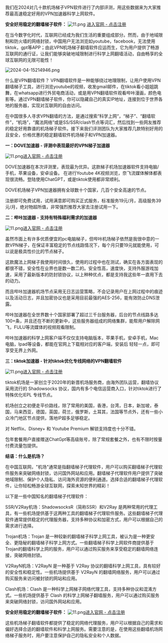 我们在2024对几十款机场梯子VPN软件进行了内部评测，用这些数据来为大家推荐最高速稳定好用的VPN加速器科学上网软件。

**安全好用稳定的翻墙梯子软件：** ![11.png](https://musescore.org/sites/musescore.org/files/styles/width_360/public/2024-05/11.png?itok=3wI6sfOe)
 [进入官网 - 点击注册](https://tgjkdjfk.top/a.php?asbcbO1PCgF)

在当今数字化时代，互联网已经成为我们生活的重要组成部分。然而，由于地域限制和防火墙的网络封锁，中国用户无法浏览如youtube，facebook，无法使用tiktok，gpt等APP；由此VPN机场梯子翻墙软件应运而生，它为用户提供了畅游互联网的通行证，让我们能够突破地域限制进行科学上网翻墙活动，自由畅享的全球互联网的无限可能性！

![2024-04-15214946.png](https://musescore.org/sites/musescore.org/files/styles/width_1480/public/2024-05/2024-04-15%2021%2049%2046.png?itok=ucHhjJ93)

什么是VPN翻墙软件？
VPN翻墙软件是一种能够绕过地理限制，让用户使用VPN翻墙梯子工具，进行浏览youtube的视频，收发gmail邮件，在tiktok看小姐姐跳舞，在whatsapp进行外贸电商活动，或是用VPN翻墙软件观看哔咔漫画，颜色电影等。通过VPN翻墙梯子软件，你可以隐藏自己的真实IP地址，连接到位于世界各地的服务器，实现对互联网的自由访问。

在中国很多人寻求VPN翻墙的方法，是通过搜索“科学上网“，“梯子”、“翻墙软件”，“机场”，“魔法网络”或是SS/SSR/clash节点等词汇，然后找到一些网友推荐的稳定好用靠谱的机场梯子软件。接下来我们评测团队为大家推荐几款特别好用的且安全，价格优惠的稳定翻墙软件机场梯子和VPN加速器。

**一：DOVE加速器 - 评测中表现最好的VPN梯子加速器**

![11.png](https://musescore.org/sites/musescore.org/files/styles/width_360/public/2024-05/11.png?itok=3wI6sfOe)[进入官网 - 点击注册](https://tgjkdjfk.top/a.php?asbcbO1PCgF)

DOVE加速器在本次评测里，表现最为优异。这款梯子机场加速器软件支持电脑/手机，苹果设备，安卓设备。
在进行Youtube 4K视频浏览，奈飞流媒体解体都表现很流畅。登陆使用ChatGPT，或是tiktok使用都非常顺利。

DOVE机场梯子VPN加速器拥有全球数十个国家，几百个安全高速的节点。

注册即可免费试用，试用满意即可购买正式服务，标准服务19元/月，高级服务39元/月，绝对物超所值，非常强烈推荐大家去注册试用一下。

**二：哔咔加速器 - 支持有特殊福利需求的加速器**

![11.png](https://musescore.org/sites/musescore.org/files/styles/width_360/public/2024-05/11.png?itok=3wI6sfOe)[进入官网 - 点击注册](https://tgjkdjfk.top/a.php?asbcbO1PCgF)

虽然市面上有许多优质便宜的pc电脑梯子，但哔咔机场梯子依然是我很中意的一款VPN梯子，在保证丰富稳定的节点线路情况下，每个月只要19元就能使用，可以说是极具性价比的节点梯子。

这款魔法上网梯子我使用时间很久，使用的过程中也在测试，确实在各方面表现的都很不错，安全性在业界也是数一数二的。安全性高，速度快，支持外服游戏加速，采用了最新版本的防封锁协议，以上种种优点，都是支持我这些年一直用下去的动力。

而且哔咔加速器机场节点采用无日志运营策略，不会记录用户在上网过程中的痕迹以及活动日志，并且加密协议也是采用目前最强的AES-256，能有效防止DNS泄露。

哔咔加速器在全世界数十个国家部署了超过三千台服务器，后台的节点线路多达100+条，并且还在不断的更新中，这些服务器组成的网络集群，能帮用户解除网飞，FULU等流媒体的视频观看限制。

哔咔加速器的科学上网客户端不仅仅支持电脑版本，苹果手机，安卓手机，Mac电脑，Ipad等设备，都能在官网上下载相对应的客户端，安装后 轻轻一点，即可享受无界上外网。

**三：tiktok加速器 - 针对tiktok优化专线网络的VPN翻墙软件**

![11.png](https://musescore.org/sites/musescore.org/files/styles/width_360/public/2024-05/11.png?itok=3wI6sfOe)[进入官网 - 点击注册](https://tgjkdjfk.top/a.php?asbcbO1PCgF)

tiktok机场是一家创立于2020年的新晋机场服务商，由海外团队运营，翻墙协议采用流行的 Shadowsocks 协议，国内有多个电信运营商入口，针对tiktok进行了特殊优化IEPL 专线节点。

机场创立之初便走平价路线，除了常用的美国，香港，台湾，日本，新加坡，泰国，马来西亚，德国，英国，荷兰，俄罗斯，土耳其，法国等节点外，还有一些小众冷门地区节点提供，落地IP超多足够稳定。

对 Netflix、Disney+ 和 Youtube Premium 解锁支持度也十分不错。

包年套餐用户直接赠送ChatGpt等高级账号，除了常规套餐之外，也有不限时按量付费流量包提供。

**结语：什么是机场？**

在中国互联网，"机场"通常是指翻墙梯子代理软件，用户可以购买翻墙梯子代理软件服务来突破网络封锁，访问国外网站和应用。翻墙梯子代理软件用户提供了突破地域限制、保护个人隐私、访问海外资源的便利通道。选择合适的翻墙梯子代理软件，让你轻松畅游全球互联网，探索未知世界的精彩！

以下是一些中国知名的翻墙梯子代理软件：

SSR/V2Ray机场：ShadowsocksR（简称SSR）和V2Ray 是两种常用的代理工具，有一些机场提供基于这两种工具的翻墙梯子代理软件服务。这些翻墙梯子代理软件通常提供稳定的代理服务器，支持多种协议和加密方式，用户可以根据自己的需求进行选择。

Trojan机场：Trojan 是一种较新的翻墙梯子科学上网工具，被认为是一种更安全、更隐秘的翻墙梯子科学上网方式。一些翻墙梯子科学上网软件商提供基于Trojan的翻墙科学上网的服务，用户可以通过购买服务来享受稳定的翻墙网络连接，突破网络封锁。

V2RayN机场：V2RayN 是一种基于 V2Ray 协议的翻墙科学上网工具，具有较好的安全性和稳定性。一些机场提供基于 V2RayN 的翻墙网络服务，用户可以通过购买服务来访问被封锁的网站和应用。

Clash机场：Clash 是一种科学上网梯子网络代理工具，支持多种协议和混淆方式。一些机场提供基于 Clash 的科学上网梯子翻墙服务，用户可以通过购买服务来突破网络封锁，访问国外网站和应用。

**安全好用稳定的翻墙梯子软件：** ![11.png](https://musescore.org/sites/musescore.org/files/styles/width_360/public/2024-05/11.png?itok=3wI6sfOe)[进入官网 - 点击注册](https://tgjkdjfk.top/a.php?asbcbO1PCgF)

这些机场梯子翻墙软件都提供了稳定的网络代理服务，用户可以根据自己的需求和偏好选择合适的翻墙软件和科学上网服务。需要注意的是，在使用这些翻墙机场网络梯子服务时，用户要注意保护自己的隐私安全和个人数据。
